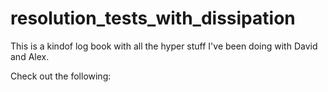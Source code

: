# resolution_tests_with_dissipation

This is a kindof log book with all the hyper stuff I've been doing with David and Alex.

Check out the following:

```{tableofcontents}
```